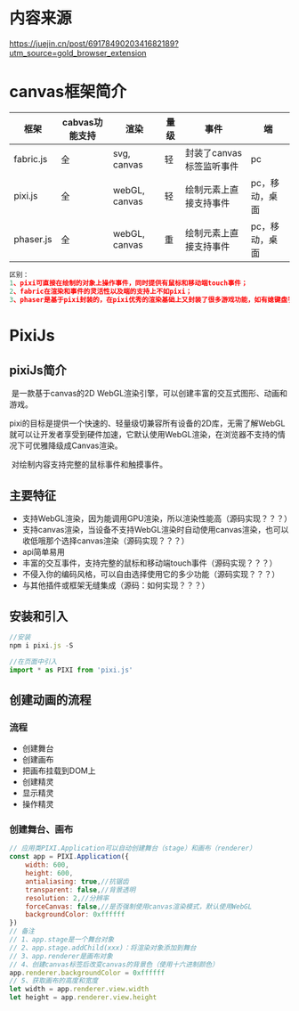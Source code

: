 # 内容来源

https://juejin.cn/post/6917849020341682189?utm_source=gold_browser_extension

# canvas框架简介

| 框架      | cabvas功能支持 | 渲染          | 量级 | 事件                     | 端             |
| --------- | -------------- | ------------- | ---- | ------------------------ | -------------- |
| fabric.js | 全             | svg, canvas   | 轻   | 封装了canvas标签监听事件 | pc             |
| pixi.js   | 全             | webGL, canvas | 轻   | 绘制元素上直接支持事件   | pc，移动，桌面 |
| phaser.js | 全             | webGL, canvas | 重   | 绘制元素上直接支持事件   | pc，移动，桌面 |

```js
区别：
1、pixi可直接在绘制的对象上操作事件，同时提供有鼠标和移动端touch事件；
2、fabric在渲染和事件的灵活性以及端的支持上不如pixi；
3、phaser是基于pixi封装的，在pixi优秀的渲染基础上又封装了很多游戏功能，如有媳键盘手柄输入、声音支持等，是一款有媳引擎；
```



# PixiJs

## pixiJs简介

​		是一款基于canvas的2D WebGL渲染引擎，可以创建丰富的交互式图形、动画和游戏。

​		pixi的目标是提供一个快速的、轻量级切兼容所有设备的2D库，无需了解WebGL就可以让开发者享受到硬件加速，它默认使用WebGL渲染，在浏览器不支持的情况下可优雅降级成Canvas渲染。

​		对绘制内容支持完整的鼠标事件和触摸事件。



## 主要特征

+ 支持WebGL渲染，因为能调用GPU渲染，所以渲染性能高（源码实现？？？）
+ 支持canvas渲染，当设备不支持WebGL渲染时自动使用canvas渲染，也可以收低哦那个选择canvas渲染（源码实现？？？）
+ api简单易用
+ 丰富的交互事件，支持完整的鼠标和移动端touch事件（源码实现？？？）
+ 不侵入你的编码风格，可以自由选择使用它的多少功能（源码实现？？？）
+ 与其他插件或框架无缝集成（源码：如何实现？？？）



## 安装和引入

```js
//安装
npm i pixi.js -S

//在页面中引入
import * as PIXI from 'pixi.js'
```



## 创建动画的流程

### 流程

+ 创建舞台
+ 创建画布
+ 把画布挂载到DOM上
+ 创建精灵
+ 显示精灵
+ 操作精灵



### 创建舞台、画布

```js
// 应用类PIXI.Application可以自动创建舞台（stage）和画布（renderer）
const app = PIXI.Application({
    width: 600,
    height: 600,
    antialiasing: true,//抗锯齿
    transparent: false,//背景透明
    resolution: 2,//分辨率
    forceCanvas: false,//是否强制使用canvas渲染模式，默认使用WebGL
    backgroundColor: 0xffffff
})
// 备注
// 1、app.stage是一个舞台对象
// 2、app.stage.addChild(xxx)：将渲染对象添加到舞台
// 3、app.renderer是画布对象
// 4、创建canvas标签后改变canvas的背景色（使用十六进制颜色）
app.renderer.backgroundColor = 0xffffff
// 5、获取画布的高度和宽度
let width = app.renderer.view.width
let height = app.renderer.view.height




```







































































































